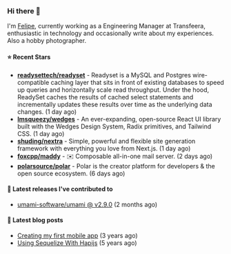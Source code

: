 ### Hi there 👋

I'm [Felipe](https://felipe.im), currently working as a Engineering Manager at Transfeera, enthusiastic in technology and occasionally write about my experiences. Also a hobby photographer.

#### ⭐ Recent Stars
- **[readysettech/readyset](https://github.com/readysettech/readyset)** - Readyset is a MySQL and Postgres wire-compatible caching layer that sits in front of existing databases to speed up queries and horizontally scale read throughput. Under the hood, ReadySet caches the results of cached select statements and incrementally updates these results over time as the underlying data changes. (1 day ago)
- **[lmsqueezy/wedges](https://github.com/lmsqueezy/wedges)** - An ever-expanding, open-source React UI library built with the Wedges Design System, Radix primitives, and Tailwind CSS. (1 day ago)
- **[shuding/nextra](https://github.com/shuding/nextra)** - Simple, powerful and flexible site generation framework with everything you love from Next.js. (1 day ago)
- **[foxcpp/maddy](https://github.com/foxcpp/maddy)** - ✉️ Composable all-in-one mail server. (2 days ago)
- **[polarsource/polar](https://github.com/polarsource/polar)** - Polar is the creator platform for developers &amp; the open source ecosystem. (6 days ago)

#### 🚀 Latest releases I've contributed to


- [umami-software/umami @ v2.9.0](https://github.com/umami-software/umami/releases/tag/v2.9.0) (2 months ago)

#### 📄 Latest blog posts
- [Creating my first mobile app](https://felipe.im/posts/creating-my-first-mobile-app/) (3 years ago)
- [Using Sequelize With Hapijs](https://felipe.im/posts/using-sequelize-with-hapijs/) (5 years ago)